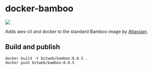 # docker-bamboo
[![](https://images.microbadger.com/badges/image/bitweb/bamboo.svg)](https://microbadger.com/images/bitweb/bamboo "Get your own image badge on microbadger.com")

Adds aws-cli and docker to the standard Bamboo image by [Atlassian](https://store.docker.com/community/images/atlassian/bamboo-server).

## Build and publish

    docker build -t bitweb/bamboo:8.0.5 .
    docker push bitweb/bamboo:8.0.5
